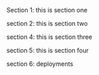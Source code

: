 Section 1: this is section one

section 2: this is section two

section 4: this is section three

section 5: this is section four

section 6: deployments
